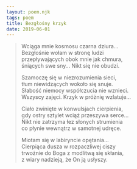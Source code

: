 ```yaml
---
layout: poem.njk
tags: poem
title: Bezgłośny krzyk
date: 2019-06-01
---
```


> Wciąga mnie kosmosu czarna dziura…  
> Bezgłośnie wołam w stronę ludzi  
> przepływających obok mnie jak chmura,  
> śniących swe sny… Nikt się nie obudzi.  
> 
> Szamoczę się w niezrozumienia sieci,  
> tłum niewidzących wokoło się snuje.  
> Słabość niemocy współczucia nie wznieci.  
> Wszyscy zajęci. Krzyk w próżnię wzlatuje…  
> 
> Ciało zwinięte w konwulsjach cierpienia,  
> gdy ostry sztylet wciąż przeszywa serce…  
> Nikt nie zatrzyma łez słonych strumienia  
> co płynie wewnątrz w samotnej udręce.  
> 
> Miotam się w labiryncie opętania…  
> Cierpiąca dusza w rozpaczliwej ciszy  
> trwożnie do Boga z modlitwą się skłania,  
> z wiary nadzieją, że On ją usłyszy.  
>  
